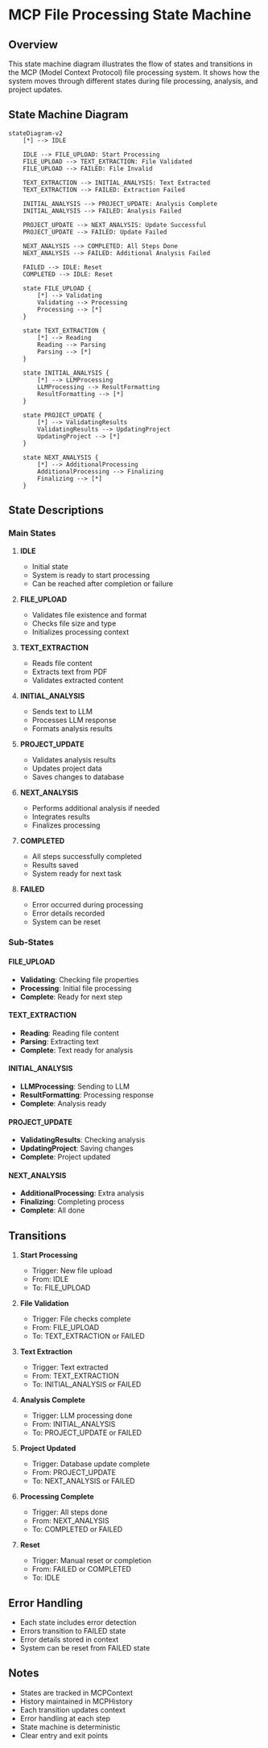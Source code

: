 # MCP File Processing State Machine

## Overview
This state machine diagram illustrates the flow of states and transitions in the MCP (Model Context Protocol) file processing system. It shows how the system moves through different states during file processing, analysis, and project updates.

## State Machine Diagram

```mermaid
stateDiagram-v2
    [*] --> IDLE
    
    IDLE --> FILE_UPLOAD: Start Processing
    FILE_UPLOAD --> TEXT_EXTRACTION: File Validated
    FILE_UPLOAD --> FAILED: File Invalid
    
    TEXT_EXTRACTION --> INITIAL_ANALYSIS: Text Extracted
    TEXT_EXTRACTION --> FAILED: Extraction Failed
    
    INITIAL_ANALYSIS --> PROJECT_UPDATE: Analysis Complete
    INITIAL_ANALYSIS --> FAILED: Analysis Failed
    
    PROJECT_UPDATE --> NEXT_ANALYSIS: Update Successful
    PROJECT_UPDATE --> FAILED: Update Failed
    
    NEXT_ANALYSIS --> COMPLETED: All Steps Done
    NEXT_ANALYSIS --> FAILED: Additional Analysis Failed
    
    FAILED --> IDLE: Reset
    COMPLETED --> IDLE: Reset

    state FILE_UPLOAD {
        [*] --> Validating
        Validating --> Processing
        Processing --> [*]
    }

    state TEXT_EXTRACTION {
        [*] --> Reading
        Reading --> Parsing
        Parsing --> [*]
    }

    state INITIAL_ANALYSIS {
        [*] --> LLMProcessing
        LLMProcessing --> ResultFormatting
        ResultFormatting --> [*]
    }

    state PROJECT_UPDATE {
        [*] --> ValidatingResults
        ValidatingResults --> UpdatingProject
        UpdatingProject --> [*]
    }

    state NEXT_ANALYSIS {
        [*] --> AdditionalProcessing
        AdditionalProcessing --> Finalizing
        Finalizing --> [*]
    }
```

## State Descriptions

### Main States
1. **IDLE**
   - Initial state
   - System is ready to start processing
   - Can be reached after completion or failure

2. **FILE_UPLOAD**
   - Validates file existence and format
   - Checks file size and type
   - Initializes processing context

3. **TEXT_EXTRACTION**
   - Reads file content
   - Extracts text from PDF
   - Validates extracted content

4. **INITIAL_ANALYSIS**
   - Sends text to LLM
   - Processes LLM response
   - Formats analysis results

5. **PROJECT_UPDATE**
   - Validates analysis results
   - Updates project data
   - Saves changes to database

6. **NEXT_ANALYSIS**
   - Performs additional analysis if needed
   - Integrates results
   - Finalizes processing

7. **COMPLETED**
   - All steps successfully completed
   - Results saved
   - System ready for next task

8. **FAILED**
   - Error occurred during processing
   - Error details recorded
   - System can be reset

### Sub-States

#### FILE_UPLOAD
- **Validating**: Checking file properties
- **Processing**: Initial file processing
- **Complete**: Ready for next step

#### TEXT_EXTRACTION
- **Reading**: Reading file content
- **Parsing**: Extracting text
- **Complete**: Text ready for analysis

#### INITIAL_ANALYSIS
- **LLMProcessing**: Sending to LLM
- **ResultFormatting**: Processing response
- **Complete**: Analysis ready

#### PROJECT_UPDATE
- **ValidatingResults**: Checking analysis
- **UpdatingProject**: Saving changes
- **Complete**: Project updated

#### NEXT_ANALYSIS
- **AdditionalProcessing**: Extra analysis
- **Finalizing**: Completing process
- **Complete**: All done

## Transitions

1. **Start Processing**
   - Trigger: New file upload
   - From: IDLE
   - To: FILE_UPLOAD

2. **File Validation**
   - Trigger: File checks complete
   - From: FILE_UPLOAD
   - To: TEXT_EXTRACTION or FAILED

3. **Text Extraction**
   - Trigger: Text extracted
   - From: TEXT_EXTRACTION
   - To: INITIAL_ANALYSIS or FAILED

4. **Analysis Complete**
   - Trigger: LLM processing done
   - From: INITIAL_ANALYSIS
   - To: PROJECT_UPDATE or FAILED

5. **Project Updated**
   - Trigger: Database update complete
   - From: PROJECT_UPDATE
   - To: NEXT_ANALYSIS or FAILED

6. **Processing Complete**
   - Trigger: All steps done
   - From: NEXT_ANALYSIS
   - To: COMPLETED or FAILED

7. **Reset**
   - Trigger: Manual reset or completion
   - From: FAILED or COMPLETED
   - To: IDLE

## Error Handling

- Each state includes error detection
- Errors transition to FAILED state
- Error details stored in context
- System can be reset from FAILED state

## Notes

- States are tracked in MCPContext
- History maintained in MCPHistory
- Each transition updates context
- Error handling at each step
- State machine is deterministic
- Clear entry and exit points 